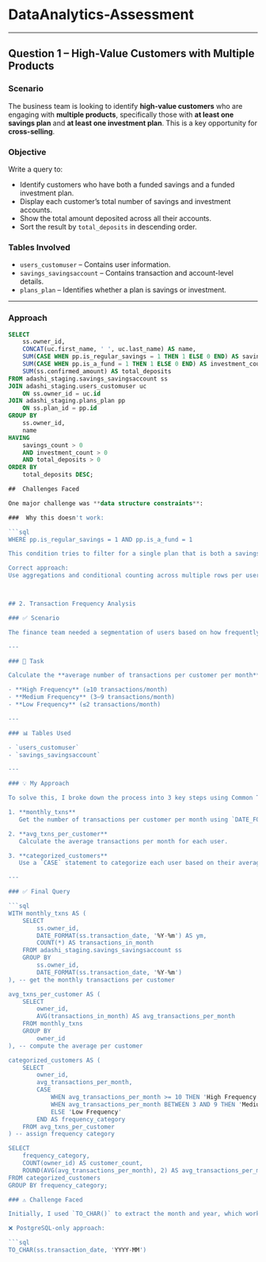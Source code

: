 # DataAnalytics-Assessment
---

## Question 1 – High-Value Customers with Multiple Products

###  Scenario
The business team is looking to identify **high-value customers** who are engaging with **multiple products**, specifically those with **at least one savings plan** and **at least one investment plan**. This is a key opportunity for **cross-selling**.

### Objective
Write a query to:
- Identify customers who have both a funded savings and a funded investment plan.
- Display each customer’s total number of savings and investment accounts.
- Show the total amount deposited across all their accounts.
- Sort the result by `total_deposits` in descending order.

### Tables Involved
- `users_customuser` – Contains user information.
- `savings_savingsaccount` – Contains transaction and account-level details.
- `plans_plan` – Identifies whether a plan is savings or investment.

---

### Approach

```sql
SELECT 
    ss.owner_id,
    CONCAT(uc.first_name, ' ', uc.last_name) AS name,
    SUM(CASE WHEN pp.is_regular_savings = 1 THEN 1 ELSE 0 END) AS savings_count,
    SUM(CASE WHEN pp.is_a_fund = 1 THEN 1 ELSE 0 END) AS investment_count,
    SUM(ss.confirmed_amount) AS total_deposits
FROM adashi_staging.savings_savingsaccount ss
JOIN adashi_staging.users_customuser uc 
    ON ss.owner_id = uc.id
JOIN adashi_staging.plans_plan pp 
    ON ss.plan_id = pp.id
GROUP BY 
    ss.owner_id, 
    name
HAVING 
    savings_count > 0 
    AND investment_count > 0 
    AND total_deposits > 0
ORDER BY 
    total_deposits DESC;

##  Challenges Faced

One major challenge was **data structure constraints**:

###  Why this doesn't work:

```sql
WHERE pp.is_regular_savings = 1 AND pp.is_a_fund = 1

This condition tries to filter for a single plan that is both a savings and an investment account. This is logically impossible because savings and investment plans are mutually exclusive—each plan is either one or the other, not both.

Correct approach:
Use aggregations and conditional counting across multiple rows per user to count the presence of each type of plan. Then, use a HAVING clause to filter only customers that have both.



## 2. Transaction Frequency Analysis

### ✅ Scenario

The finance team needed a segmentation of users based on how frequently they perform transactions. This helps in understanding customer behavior and tailoring engagement strategies.

---

### 🧠 Task

Calculate the **average number of transactions per customer per month** and categorize them as:

- **High Frequency** (≥10 transactions/month)  
- **Medium Frequency** (3–9 transactions/month)  
- **Low Frequency** (≤2 transactions/month)  

---

### 📊 Tables Used

- `users_customuser`
- `savings_savingsaccount`

---

### 💡 My Approach

To solve this, I broke down the process into 3 key steps using Common Table Expressions (CTEs):

1. **monthly_txns**  
   Get the number of transactions per customer per month using `DATE_FORMAT` (MySQL dialect) to extract the month and year.

2. **avg_txns_per_customer**  
   Calculate the average transactions per month for each user.

3. **categorized_customers**  
   Use a `CASE` statement to categorize each user based on their average monthly transaction volume.

---

### ✅ Final Query

```sql
WITH monthly_txns AS (
    SELECT
        ss.owner_id,
        DATE_FORMAT(ss.transaction_date, '%Y-%m') AS ym,
        COUNT(*) AS transactions_in_month
    FROM adashi_staging.savings_savingsaccount ss
    GROUP BY 
        ss.owner_id, 
        DATE_FORMAT(ss.transaction_date, '%Y-%m')
), -- get the monthly transactions per customer

avg_txns_per_customer AS (
    SELECT
        owner_id,
        AVG(transactions_in_month) AS avg_transactions_per_month
    FROM monthly_txns
    GROUP BY 
        owner_id
), -- compute the average per customer

categorized_customers AS (
    SELECT
        owner_id,
        avg_transactions_per_month,
        CASE
            WHEN avg_transactions_per_month >= 10 THEN 'High Frequency'
            WHEN avg_transactions_per_month BETWEEN 3 AND 9 THEN 'Medium Frequency'
            ELSE 'Low Frequency'
        END AS frequency_category
    FROM avg_txns_per_customer
) -- assign frequency category

SELECT
    frequency_category,
    COUNT(owner_id) AS customer_count,
    ROUND(AVG(avg_transactions_per_month), 2) AS avg_transactions_per_month
FROM categorized_customers
GROUP BY frequency_category;

### ⚠️ Challenge Faced

Initially, I used `TO_CHAR()` to extract the month and year, which works in **PostgreSQL**. However, the database engine used here is **MySQL**, which led to compatibility issues.

❌ PostgreSQL-only approach:

```sql
TO_CHAR(ss.transaction_date, 'YYYY-MM')



